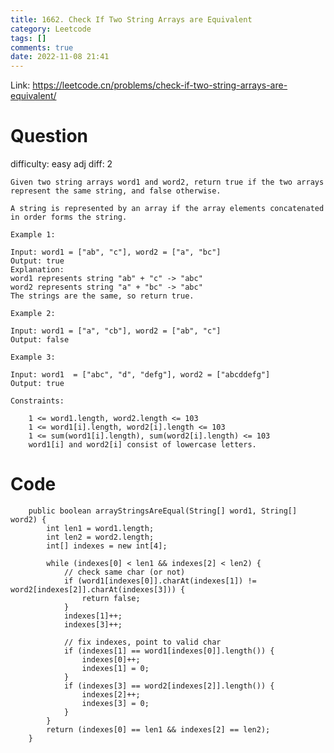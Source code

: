 ```yaml
---
title: 1662. Check If Two String Arrays are Equivalent
category: Leetcode
tags: []
comments: true
date: 2022-11-08 21:41
---
```




Link: https://leetcode.cn/problems/check-if-two-string-arrays-are-equivalent/

# Question

difficulty: easy
adj diff: 2

    Given two string arrays word1 and word2, return true if the two arrays represent the same string, and false otherwise.

    A string is represented by an array if the array elements concatenated in order forms the string.

    Example 1:

    Input: word1 = ["ab", "c"], word2 = ["a", "bc"]
    Output: true
    Explanation:
    word1 represents string "ab" + "c" -> "abc"
    word2 represents string "a" + "bc" -> "abc"
    The strings are the same, so return true.

    Example 2:

    Input: word1 = ["a", "cb"], word2 = ["ab", "c"]
    Output: false

    Example 3:

    Input: word1  = ["abc", "d", "defg"], word2 = ["abcddefg"]
    Output: true

    Constraints:

    	1 <= word1.length, word2.length <= 103
    	1 <= word1[i].length, word2[i].length <= 103
    	1 <= sum(word1[i].length), sum(word2[i].length) <= 103
    	word1[i] and word2[i] consist of lowercase letters.

# Code

```
    public boolean arrayStringsAreEqual(String[] word1, String[] word2) {
        int len1 = word1.length;
        int len2 = word2.length;
        int[] indexes = new int[4];

        while (indexes[0] < len1 && indexes[2] < len2) {
            // check same char (or not)
            if (word1[indexes[0]].charAt(indexes[1]) != word2[indexes[2]].charAt(indexes[3])) {
                return false;
            }
            indexes[1]++;
            indexes[3]++;

            // fix indexes, point to valid char
            if (indexes[1] == word1[indexes[0]].length()) {
                indexes[0]++;
                indexes[1] = 0;
            }
            if (indexes[3] == word2[indexes[2]].length()) {
                indexes[2]++;
                indexes[3] = 0;
            }
        }
        return (indexes[0] == len1 && indexes[2] == len2);
    }
```

